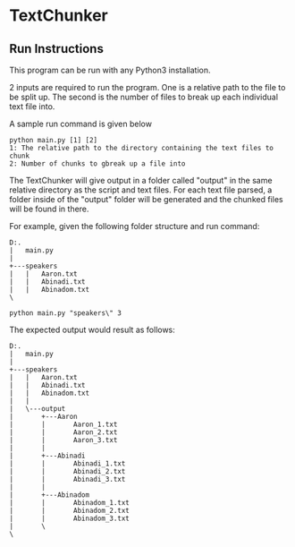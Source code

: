 # TextChunker

## Run Instructions

This program can be run with any Python3 installation.

2 inputs are required to run the program. One is a relative path to the file to be split up. The second is the number of files to break up each individual text file into. 

A sample run command is given below

```
python main.py [1] [2]
1: The relative path to the directory containing the text files to chunk
2: Number of chunks to gbreak up a file into
```

The TextChunker will give output in a folder called "output" in the same relative directory as the script and text files. For each text file parsed, a folder inside of the "output" folder will be generated and the chunked files will be found in there.

For example, given the following folder structure and run command:

```
D:.
|   main.py
|   
+---speakers
|   |   Aaron.txt
|   |   Abinadi.txt
|   |   Abinadom.txt
\

python main.py "speakers\" 3
```

The expected output would result as follows:

```
D:.
|   main.py
|           
+---speakers
|   |   Aaron.txt
|   |   Abinadi.txt
|   |   Abinadom.txt
|   |   
|   \---output
|       +---Aaron
|       |       Aaron_1.txt
|       |       Aaron_2.txt
|       |       Aaron_3.txt
|       |       
|       +---Abinadi
|       |       Abinadi_1.txt
|       |       Abinadi_2.txt
|       |       Abinadi_3.txt
|       |       
|       +---Abinadom
|       |       Abinadom_1.txt
|       |       Abinadom_2.txt
|       |       Abinadom_3.txt
|       \       
\
```
